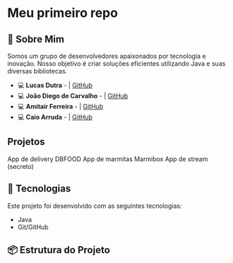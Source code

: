 # Meu primeiro repo

## 📝 Sobre Mim

Somos um grupo de desenvolvedores apaixonados por tecnologia e inovação. Nosso objetivo é criar soluções eficientes utilizando Java e suas diversas bibliotecas.

- 💻 **Lucas Dutra** -  | [GitHub](https://github.com/LucasGit)
- 💻 **João Diego de Carvalho** -  | [GitHub](https://github.com/Jdiegodc)
- 💻 **Amitair Ferreira** - | [GitHub](https://github.com/amitairferreira)
- 💻 **Caio Arruda** - | [GitHub](https://github.com/CaioFSA)

## Projetos
App de delivery DBFOOD
App de marmitas Marmibox
App de stream (secreto)

## 🚀 Tecnologias

Este projeto foi desenvolvido com as seguintes tecnologias:

- Java
- Git/GitHub

## 📦 Estrutura do Projeto


